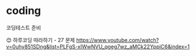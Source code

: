 # coding

코딩테스트 준비

😊 하루코딩 따라하기 - 27 문제
https://www.youtube.com/watch?v=0uhy851SDng&list=PLFgS-xIWwNVU_qgeg7wz_aMCk22YppiC6&index=1


 
